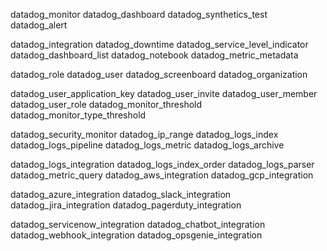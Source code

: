 datadog_monitor
datadog_dashboard
datadog_synthetics_test
datadog_alert

datadog_integration
datadog_downtime
datadog_service_level_indicator
datadog_dashboard_list
datadog_notebook
datadog_metric_metadata

datadog_role
datadog_user
datadog_screenboard
datadog_organization

datadog_user_application_key
datadog_user_invite
datadog_user_member
datadog_user_role
datadog_monitor_threshold
datadog_monitor_type_threshold

datadog_security_monitor
datadog_ip_range
datadog_logs_index
datadog_logs_pipeline
datadog_logs_metric
datadog_logs_archive

datadog_logs_integration
datadog_logs_index_order
datadog_logs_parser
datadog_metric_query
datadog_aws_integration
datadog_gcp_integration

datadog_azure_integration
datadog_slack_integration
datadog_jira_integration
datadog_pagerduty_integration

datadog_servicenow_integration
datadog_chatbot_integration
datadog_webhook_integration
datadog_opsgenie_integration